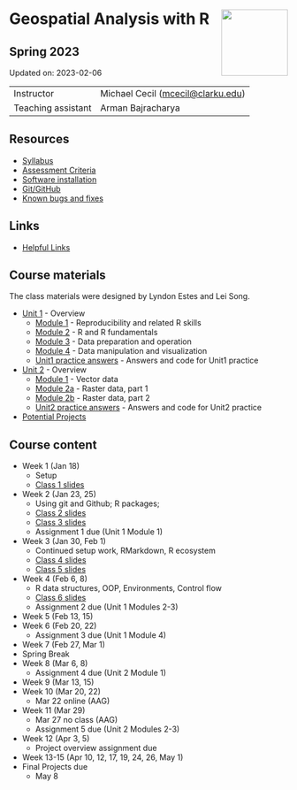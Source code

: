 
# Geospatial Analysis with R <img src="https://s28151.pcdn.co/offices/marketing-and-communications/wp-content/blogs.dir/3/files/sites/106/2019/08/CU_Seal_Red_SM_60_75_v4-768x768.png" align="right" width="120" />

## Spring 2023

Updated on: 2023-02-06

<center>

|                    |                                     |
|:-------------------|:------------------------------------|
| Instructor         | Michael Cecil (<mcecil@clarku.edu>) |
| Teaching assistant | Arman Bajracharya                   |

</center>

## Resources

-   [Syllabus](syllabus.html)
-   [Assessment Criteria](assessment.html)
-   [Software installation](software-installation.html)
-   [Git/GitHub](git-github.html)
-   [Known bugs and fixes](bugs-fixes.html)

## Links

-   [Helpful Links](cheatsheets.html)

## Course materials

The class materials were designed by Lyndon Estes and Lei Song.

-   [Unit 1](unit1.html) - Overview
    -   [Module 1](unit1-module1.html) - Reproducibility and related R
        skills
    -   [Module 2](unit1-module2.html) - R and R fundamentals
    -   [Module 3](unit1-module3.html) - Data preparation and operation
    -   [Module 4](unit1-module4.html) - Data manipulation and
        visualization
    -   [Unit1 practice answers](unit1-practice-answers.html) - Answers
        and code for Unit1 practice
-   [Unit 2](unit2.html) - Overview
    -   [Module 1](unit2-module1.html) - Vector data
    -   [Module 2a](unit2-module2a.html) - Raster data, part 1
    -   [Module 2b](unit2-module2b.html) - Raster data, part 2
    -   [Unit2 practice answers](unit2-practice-answers.html) - Answers
        and code for Unit2 practice
-   [Potential Projects](projects.html)

## Course content

-   Week 1 (Jan 18)
    -   Setup
    -   [Class 1 slides](class1.html)
-   Week 2 (Jan 23, 25)
    -   Using git and Github; R packages;
    -   [Class 2 slides](class2.html)
    -   [Class 3 slides](class3.html)
    -   Assignment 1 due (Unit 1 Module 1)
-   Week 3 (Jan 30, Feb 1)
    -   Continued setup work, RMarkdown, R ecosystem
    -   [Class 4 slides](class4.html)
    -   [Class 5 slides](class5.html)
-   Week 4 (Feb 6, 8)
    -   R data structures, OOP, Environments, Control flow
    -   [Class 6 slides](class6.html)
    -   Assignment 2 due (Unit 1 Modules 2-3)
-   Week 5 (Feb 13, 15)
-   Week 6 (Feb 20, 22)
    -   Assignment 3 due (Unit 1 Module 4)
-   Week 7 (Feb 27, Mar 1)
-   Spring Break
-   Week 8 (Mar 6, 8)
    -   Assignment 4 due (Unit 2 Module 1)
-   Week 9 (Mar 13, 15)
-   Week 10 (Mar 20, 22)
    -   Mar 22 online (AAG)
-   Week 11 (Mar 29)
    -   Mar 27 no class (AAG)
    -   Assignment 5 due (Unit 2 Modules 2-3)
-   Week 12 (Apr 3, 5)
    -   Project overview assignment due
-   Week 13-15 (Apr 10, 12, 17, 19, 24, 26, May 1)
-   Final Projects due
    -   May 8
